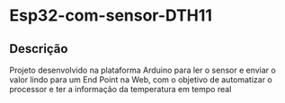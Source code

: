 # Esp32-com-sensor-DTH11

## Descrição

Projeto desenvolvido na plataforma Arduino para ler o sensor e enviar o valor lindo para um End Point na Web, com o objetivo de automatizar o processor e ter a informação da temperatura em tempo real 

